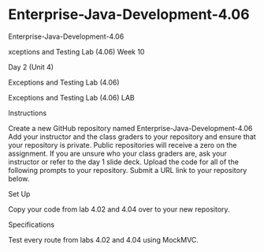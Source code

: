# Enterprise-Java-Development-4.06
Enterprise-Java-Development-4.06

xceptions and Testing Lab (4.06)
Week 10

Day 2 (Unit 4)

Exceptions and Testing Lab (4.06)

Exceptions and Testing Lab (4.06)
LAB



Instructions

Create a new GitHub repository named Enterprise-Java-Development-4.06
Add your instructor and the class graders to your repository and ensure that your repository is private. Public repositories will receive a zero on the assignment.
If you are unsure who your class graders are, ask your instructor or refer to the day 1 slide deck.
Upload the code for all of the following prompts to your repository.
Submit a URL link to your repository below.



Set Up

Copy your code from lab 4.02 and 4.04 over to your new repository.




Specifications

Test every route from labs 4.02 and 4.04 using MockMVC.
